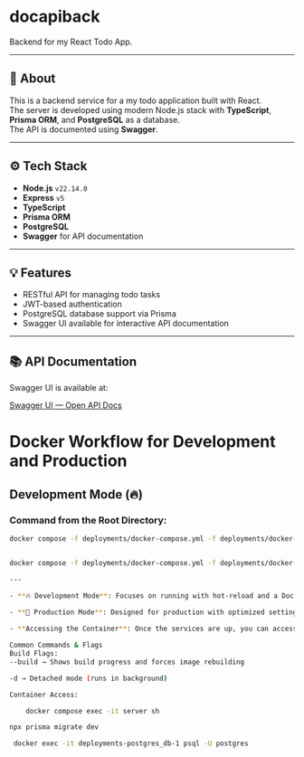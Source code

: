 # docapiback

Backend for my React Todo App.

---

## 🚀 About

This is a backend service for a my todo application built with React.  
The server is developed using modern Node.js stack with **TypeScript**, **Prisma ORM**, and **PostgreSQL** as a database.  
The API is documented using **Swagger**.

---

## ⚙️ Tech Stack

- **Node.js** `v22.14.0`
- **Express** `v5`
- **TypeScript**
- **Prisma ORM**
- **PostgreSQL**
- **Swagger** for API documentation

---

## 💡 Features

- RESTful API for managing todo tasks
- JWT-based authentication
- PostgreSQL database support via Prisma
- Swagger UI available for interactive API documentation

---

## 📚 API Documentation

Swagger UI is available at:

[Swagger UI — Open API Docs](http://localhost:5000/api-docs)


# Docker Workflow for Development and Production

## Development Mode (🔥)

### Command from the Root Directory:
```bash
docker compose -f deployments/docker-compose.yml -f deployments/docker-compose.dev.yml up --build


docker compose -f deployments/docker-compose.yml -f deployments/docker-compose.prod.yml up --build

---

- **🔥 Development Mode**: Focuses on running with hot-reload and a Dockerized database. This helps during development, as changes are reflected without rebuilding the container each time.
  
- **🚀 Production Mode**: Designed for production with optimized settings. It builds the application without mounting files directly, making it suitable for deployment environments.

- **Accessing the Container**: Once the services are up, you can access the container for interactive management, for example, running migrations with Prisma.

Common Commands & Flags
Build Flags:
--build → Shows build progress and forces image rebuilding

-d → Detached mode (runs in background)

Container Access:

    docker compose exec -it server sh

npx prisma migrate dev

 docker exec -it deployments-postgres_db-1 psql -U postgres